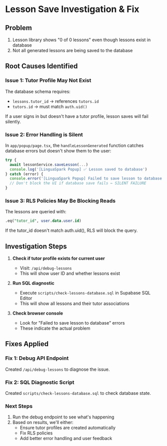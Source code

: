 # Lesson Save Investigation & Fix

## Problem
1. Lesson library shows "0 of 0 lessons" even though lessons exist in database
2. Not all generated lessons are being saved to the database

## Root Causes Identified

### Issue 1: Tutor Profile May Not Exist
The database schema requires:
- `lessons.tutor_id` → references `tutors.id`
- `tutors.id` → must match `auth.uid()`

If a user signs in but doesn't have a tutor profile, lesson saves will fail silently.

### Issue 2: Error Handling is Silent
In `app/popup/page.tsx`, the `handleLessonGenerated` function catches database errors but doesn't show them to the user:

```typescript
try {
  await lessonService.saveLesson(...)
  console.log('[LinguaSpark Popup] ✅ Lesson saved to database')
} catch (error) {
  console.error('[LinguaSpark Popup] Failed to save lesson to database:', error)
  // Don't block the UI if database save fails ← SILENT FAILURE
}
```

### Issue 3: RLS Policies May Be Blocking Reads
The lessons are queried with:
```sql
.eq("tutor_id", user.data.user.id)
```

If the tutor_id doesn't match auth.uid(), RLS will block the query.

## Investigation Steps

1. **Check if tutor profile exists for current user**
   - Visit: `/api/debug-lessons`
   - This will show user ID and whether lessons exist

2. **Run SQL diagnostic**
   - Execute `scripts/check-lessons-database.sql` in Supabase SQL Editor
   - This will show all lessons and their tutor associations

3. **Check browser console**
   - Look for "Failed to save lesson to database" errors
   - These indicate the actual problem

## Fixes Applied

### Fix 1: Debug API Endpoint
Created `/api/debug-lessons` to diagnose the issue.

### Fix 2: SQL Diagnostic Script
Created `scripts/check-lessons-database.sql` to check database state.

### Next Steps
1. Run the debug endpoint to see what's happening
2. Based on results, we'll either:
   - Ensure tutor profiles are created automatically
   - Fix RLS policies
   - Add better error handling and user feedback
